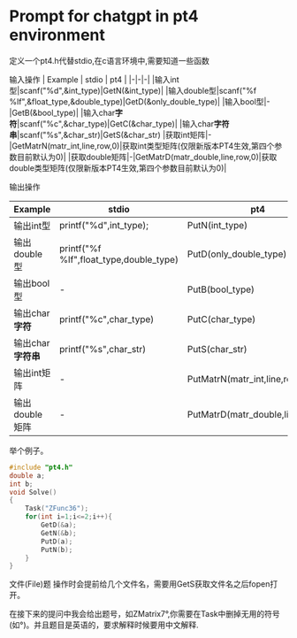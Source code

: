 # Prompt for chatgpt in pt4 environment

定义一个pt4.h代替stdio,在c语言环境中,需要知道一些函数

输入操作 
| Example | stdio | pt4 |
|-|-|-|
|输入int型|scanf("%d",&int_type)|GetN(&int_type)|
|输入double型|scanf("%f %lf",&float_type,&double_type)|GetD(&only_double_type)|
|输入bool型|-|GetB(&bool_type)|
|输入char**字符**|scanf("%c",&char_type)|GetC(&char_type)|
|输入char**字符串**|scanf("%s",&char_str)|GetS(&char_str)
|获取int矩阵|-|GetMatrN(matr_int,line,row,0)|获取int类型矩阵(仅限新版本PT4生效,第四个参数目前默认为0)|
|获取double矩阵|-|GetMatrD(matr_double,line,row,0)|获取double类型矩阵(仅限新版本PT4生效,第四个参数目前默认为0)|

输出操作

| Example | stdio | pt4 |
|-|-|-|
|输出int型|printf("%d",int_type);|PutN(int_type)|
|输出double型|printf("%f %lf",float_type,double_type)|PutD(only_double_type)|
|输出bool型|-|PutB(bool_type)|
|输出char**字符**|printf("%c",char_type)|PutC(char_type)|
|输出char**字符串**|printf("%s",char_str)|PutS(char_str)|
|输出int矩阵|-|PutMatrN(matr_int,line,row,0)|输出int类型矩阵(仅限新版本PT4生效,第四个参数目前默认为0)|
|输出double矩阵|-|PutMatrD(matr_double,line,row,0)|输出double类型矩阵(仅限新版本PT4生效,第四个参数目前默认为0)|

举个例子。
```c
#include "pt4.h"
double a;
int b;
void Solve()
{
    Task("ZFunc36");
    for(int i=1;i<=2;i++){
        GetD(&a);
        GetN(&b);
        PutD(a);
        PutN(b);
    }
}
```

文件(File)题 操作时会提前给几个文件名，需要用GetS获取文件名之后fopen打开。

在接下来的提问中我会给出题号，如ZMatrix7°,你需要在Task中删掉无用的符号(如°)。并且题目是英语的，要求解释时候要用中文解释.